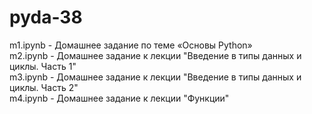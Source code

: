 # pyda-38
m1.ipynb - Домашнее задание по теме «Основы Python»<br>
m2.ipynb - Домашнее задание к лекции "Введение в типы данных и циклы. Часть 1"<br>
m3.ipynb - Домашнее задание к лекции "Введение в типы данных и циклы. Часть 2"<br>
m4.ipynb - Домашнее задание к лекции "Функции"<br>
